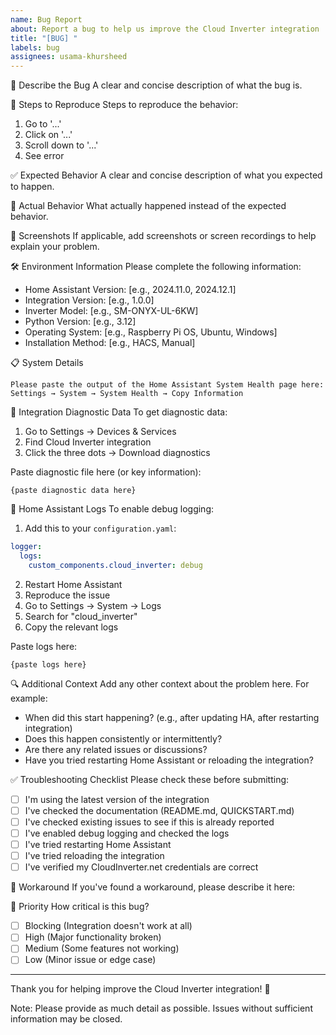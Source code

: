 ```yaml
---
name: Bug Report
about: Report a bug to help us improve the Cloud Inverter integration
title: "[BUG] "
labels: bug
assignees: usama-khursheed
---
```


 🐛 Describe the Bug
A clear and concise description of what the bug is.

 📍 Steps to Reproduce
Steps to reproduce the behavior:
1. Go to '...'
2. Click on '...'
3. Scroll down to '...'
4. See error

 ✅ Expected Behavior
A clear and concise description of what you expected to happen.

 🔴 Actual Behavior
What actually happened instead of the expected behavior.

 📸 Screenshots
If applicable, add screenshots or screen recordings to help explain your problem.

 🛠️ Environment Information
Please complete the following information:

- Home Assistant Version: [e.g., 2024.11.0, 2024.12.1]
- Integration Version: [e.g., 1.0.0]
- Inverter Model: [e.g., SM-ONYX-UL-6KW]
- Python Version: [e.g., 3.12]
- Operating System: [e.g., Raspberry Pi OS, Ubuntu, Windows]
- Installation Method: [e.g., HACS, Manual]

 📋 System Details
```
Please paste the output of the Home Assistant System Health page here:
Settings → System → System Health → Copy Information
```

 📝 Integration Diagnostic Data
To get diagnostic data:
1. Go to Settings → Devices & Services
2. Find Cloud Inverter integration
3. Click the three dots → Download diagnostics

Paste diagnostic file here (or key information):
```
{paste diagnostic data here}
```

 📜 Home Assistant Logs
To enable debug logging:
1. Add this to your `configuration.yaml`:
```yaml
logger:
  logs:
    custom_components.cloud_inverter: debug
```
2. Restart Home Assistant
3. Reproduce the issue
4. Go to Settings → System → Logs
5. Search for "cloud_inverter"
6. Copy the relevant logs

Paste logs here:
```
{paste logs here}
```

 🔍 Additional Context
Add any other context about the problem here. For example:
- When did this start happening? (e.g., after updating HA, after restarting integration)
- Does this happen consistently or intermittently?
- Are there any related issues or discussions?
- Have you tried restarting Home Assistant or reloading the integration?

 ✅ Troubleshooting Checklist
Please check these before submitting:
- [ ] I'm using the latest version of the integration
- [ ] I've checked the documentation (README.md, QUICKSTART.md)
- [ ] I've checked existing issues to see if this is already reported
- [ ] I've enabled debug logging and checked the logs
- [ ] I've tried restarting Home Assistant
- [ ] I've tried reloading the integration
- [ ] I've verified my CloudInverter.net credentials are correct

 📌 Workaround
If you've found a workaround, please describe it here:

 🎯 Priority
How critical is this bug?
- [ ] Blocking (Integration doesn't work at all)
- [ ] High (Major functionality broken)
- [ ] Medium (Some features not working)
- [ ] Low (Minor issue or edge case)

---

Thank you for helping improve the Cloud Inverter integration! 🙏

Note: Please provide as much detail as possible. Issues without sufficient information may be closed.
